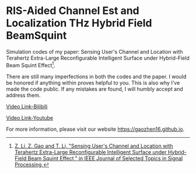 # RIS-Aided Channel Est and Localization THz Hybrid Field BeamSquint

Simulation codes of my paper: Sensing User's Channel and Location with Terahertz Extra-Large Reconfigurable Intelligent Surface under Hybrid-Field Beam Squint Effect[^1].

There are still many imperfections in both the codes and the paper. I would be honored if anything within proves helpful to you. This is also why I've made the code public. If any mistakes are found, I will humbly accept and address them.

[Video Link-Bilibili](https://www.bilibili.com/video/BV1PF411d7dJ/?share_source=copy_web&vd_source=98bb8db0e776b1ff1147c35a589aa193)

[Video Link-Youtube](https://youtu.be/pw3G6_XKbQA)

For more information, please visit our website <https://gaozhen16.github.io>.

[^1]: [Z. Li, Z. Gao and T. Li, "Sensing User's Channel and Location with Terahertz Extra-Large Reconfigurable Intelligent Surface under Hybrid-Field Beam Squint Effect," in IEEE Journal of Selected Topics in Signal Processing.](http://ieeexplore.ieee.org/stamp/stamp.jsp?tp=&arnumber=10130575&isnumber=5418892)
